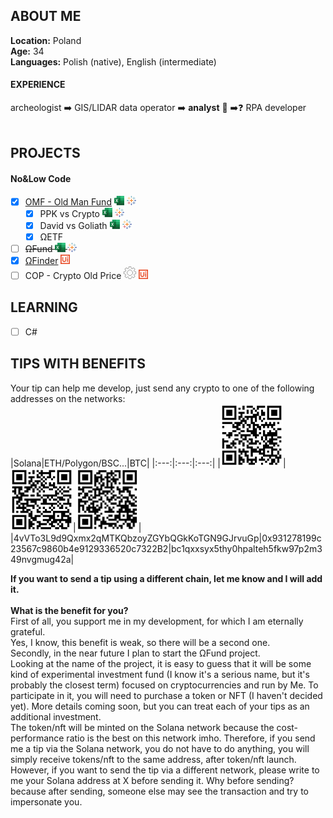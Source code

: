 ## ABOUT ME
<b>Location:</b> Poland<br>
<b>Age:</b> 34<br>
**Languages:** Polish (native), English (intermediate)

#### EXPERIENCE
archeologist ➡️ GIS/LIDAR data operator ➡️ <b>analyst</b> 🏦 ➡️❓ RPA developer
<br><br>

## PROJECTS
#### No&Low Code
- [x] <a href="https://public.tableau.com/app/profile/chrisomega/viz/OldManFund/OMF" target="_blank">OMF - Old Man Fund</a> <img src="/excel.svg" height="15">  <img src="/tableau.png" height="15">
  - [x] PPK vs Crypto <img src="/excel.svg" height="15">  <img src="/tableau.png" height="15">
  - [x] David vs Goliath <img src="/excel.svg" height="15">  <img src="/tableau.png" height="15">
  - [x] ΩETF
- [ ] ~~ΩFund <img src="/excel.svg" height="15">  <img src="/tableau.png" height="15">~~
- [x] <a href="https://github.com/chrisprimeomega/OmegaFinder_robot_att" target="_blank">ΩFinder</a> <img src="/uipath.svg" height="15">
- [ ] COP - Crypto Old Price <img src="/gear_black.gif" height="20"> <img src="/uipath.svg" height="15">

## LEARNING
- [ ] C#

## TIPS WITH BENEFITS
Your tip can help me develop, just send any crypto to one of the following addresses on the networks:<br>
|Solana|ETH/Polygon/BSC...|BTC|
|:---:|:---:|:---:|
|<img src="/solanaQR.png" width=100px>|<img src="/ethQR.png" width=100px>|<img src="/btcQR.png" width=100px>|
|4vVTo3L9d9Qxmx2qMTKQbzoyZGYbQGkKoTGN9GJrvuGp|0x931278199c23567c9860b4e9129336520c7322B2|bc1qxxsyx5thy0hpalteh5fkw97p2m349nvgmug42a|

**If you want to send a tip using a different chain, let me know and I will add it.**<br><br>
**What is the benefit for you?** <br>
First of all, you support me in my development, for which I am eternally grateful.<br>
Yes, I know, this benefit is weak, so there will be a second one.<br>
Secondly, in the near future I plan to start the ΩFund project.<br>
Looking at the name of the project, it is easy to guess that it will be some kind of experimental investment fund (I know it's a serious name, but it's probably the closest term) focused on cryptocurrencies and run by Me. To participate in it, you will need to purchase a token or NFT (I haven't decided yet). More details coming soon, but you can treat each of your tips as an additional investment.<br>
The token/nft will be minted on the Solana network because the cost-performance ratio is the best on this network imho. Therefore, if you send me a tip via the Solana network, you do not have to do anything, you will simply receive tokens/nft to the same address, after token/nft launch. However, if you want to send the tip via a different network, please write to me your Solana address at X before sending it. Why before sending? because after sending, someone else may see the transaction and try to impersonate you.

